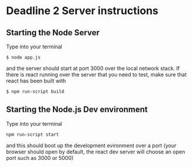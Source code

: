 # Deadline 2 Server instructions

## Starting the Node Server

Type into your terminal
```
$ node app.js
```
and the server should start at port 3000 over the local network stack. If there is react running over the server that you need to test, make sure that react has been built with
```
$ npm run-script build
```

## Starting the Node.js Dev environment

Type into your terminal
```
npm run-script start
```
and this should boot up the development evironment over a port (your browser should open by default, the react dev server will choose an open port such as 3000 or 5000)
